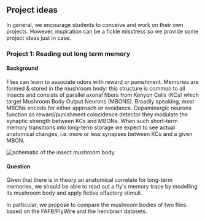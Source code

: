 ## Project ideas 

In general, we encourage students to conceive and work on their own projects. However, inspiration can be a fickle misstress so we provide some project ideas just in case.

### Project 1: Reading out long term memory  

#### Background
Flies can learn to associate odors with reward or punishment. Memories are formed & stored in the mushroom body: this structure is common to all insects and consists of parallel axonal fibers from Kenyon Cells (KCs) which target Mushroom Body Output Neurons (MBONS).
Broadly speaking, most MBONs encode for either approach or avoidance. Dopaminergic neurons function as reward/punishment coincidence detector they modulate the synaptic strength between KCs and MBONs.
When such short-term memory transitions into long-term storage we expect to see actual anatomical changes, i.e. more or less synapses between KCs and a given MBON.

![schematic of the insect mushroom body](https://www.researchgate.net/publication/331897051/figure/fig2/AS:738522944249856@1553088999309/Schematic-diagrams-of-the-mushroom-bodies-and-their-connections-A-A-schematic-diagram.jpg)

#### Question 
Given that there is in theory an anatomical correlate for long-term memories, we should be able to read out a fly's memory trace by modelling its mushroom body and apply fictive olfactory stimuli. 

In particular, we propose to compare the mushroom bodies of two flies: based on the FAFB/FlyWire and the hemibrain datasets. 
